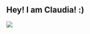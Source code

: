 ## Hey! I am Claudia! :)

<a href="https://au.linkedin.com/in/claudia-behan"><img src="https://img.shields.io/badge/-LinkedIn-0072b1?&style=for-the-badge&logo=linkedin&logoColor=white" /></a>
<!--
**cyberclauds/cyberclauds** is a ✨ _special_ ✨ repository because its `README.md` (this file) appears on your GitHub profile.

Here are some ideas to get you started:

- 🔭 I’m currently working on ...
- 🌱 I’m currently learning ...
- 👯 I’m looking to collaborate on ...
- 🤔 I’m looking for help with ...
- 💬 Ask me about ...
- 📫 How to reach me: ...
- 😄 Pronouns: ...
- ⚡ Fun fact: ...
-->
